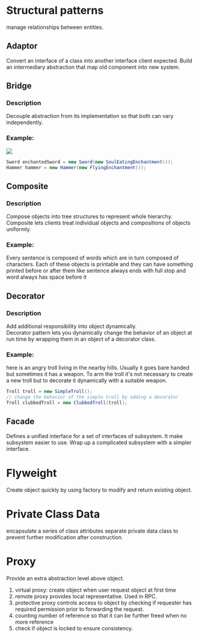 # Structural patterns

manage relationships between entities.

## Adaptor

Convert an interface of a class into another interface client expected. Build an intermediary abstraction that map old component into new system.

## Bridge

### Description

Decouple abstraction from its implementation so that both can vary independently.

### Example:

![](https://sourcemaking.com/files/v2/content/patterns/Bridge_.png)

```Java
Sword enchantedSword = new Sword(new SoulEatingEnchantment());
Hammer hammer = new Hammer(new FlyingEnchantment());
```

## Composite

### Description

Compose objects into tree structures to represent whole hierarchy. Composite lets clients treat individual objects and compositions of objects uniformly.

### Example:

Every sentence is composed of words which are in turn composed of characters. Each of these objects is printable and they can have something printed before or after them like sentence always ends with full stop and word always has space before it

## Decorator

### Description

Add additional responsibility into object dynamically.  
Decorator pattern lets you dynamically change the behavior of an object at run time by wrapping them in an object of a decorator class.

### Example:

here is an angry troll living in the nearby hills. Usually it goes bare handed but sometimes it has a weapon. To arm the troll it's not necessary to create a new troll but to decorate it dynamically with a suitable weapon.

```java
Troll troll = new SimpleTroll();
// change the behavior of the simple troll by adding a decorator
Troll clubbedTroll = new ClubbedTroll(troll);
```

## Facade

Defines a unified interface for a set of interfaces of subsystem. It make subsystem easier to use. Wrap up a complicated subsystem with a simpler interface.

# Flyweight

Create object quickly by using factory to modify and return existing object.

# Private Class Data

encapsulate a series of class attributes separate private data class to prevent further modification after construction.

# Proxy

Provide an extra abstraction level above object.

1. virtual proxy: create object when user request object at first time
2. remote proxy provides local representative. Used in RPC.
3. protective proxy controls access to object by checking if requester has required permission prior to forwarding the request.
4. counting number of reference so that it can be further freed when no more reference
5. check if object is locked to ensure consistency.

